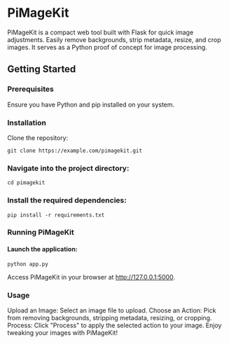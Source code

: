 # PiMageKit

PiMageKit is a compact web tool built with Flask for quick image adjustments. Easily remove backgrounds, strip metadata, resize, and crop images. It serves as a Python proof of concept for image processing.

## Getting Started

### Prerequisites

Ensure you have Python and pip installed on your system.

### Installation

Clone the repository:

```
git clone https://example.com/pimagekit.git
```

### Navigate into the project directory:

```
cd pimagekit
```

### Install the required dependencies:

```
pip install -r requirements.txt
```

### Running PiMageKit

#### Launch the application:

```
python app.py
```

Access PiMageKit in your browser at http://127.0.0.1:5000.

### Usage

Upload an Image: Select an image file to upload.
Choose an Action: Pick from removing backgrounds, stripping metadata, resizing, or cropping.
Process: Click "Process" to apply the selected action to your image.
Enjoy tweaking your images with PiMageKit!
